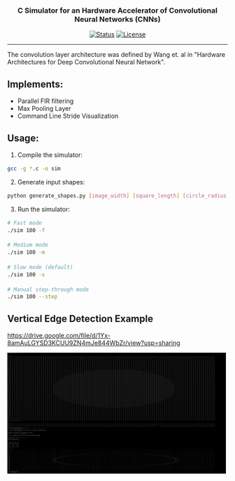 <h3 align="center">C Simulator for an Hardware Accelerator of Convolutional Neural Networks (CNNs)</h3>

<div align="center">

[![Status](https://img.shields.io/badge/status-active-success.svg)]()
[![License](https://img.shields.io/badge/license-MIT-blue.svg)](/LICENSE)

</div>

---

<p align="left"> The convolution layer architecture was defined by Wang et. al in "Hardware Architectures for Deep Convolutional Neural Network".
    <br> 
</p>

## Implements:
- Parallel FIR filtering 
- Max Pooling Layer
- Command Line Stride Visualization 

## Usage:
1. Compile the simulator:
```bash
gcc -g *.c -o sim
```

2. Generate input shapes:
```bash
python generate_shapes.py [image_width] [square_length] [circle_radius]
```

3. Run the simulator:
```bash
# Fast mode
./sim 100 -f

# Medium mode  
./sim 100 -m

# Slow mode (default)
./sim 100 -s

# Manual step-through mode
./sim 100 --step
``` 
## Vertical Edge Detection Example
https://drive.google.com/file/d/1Yx-8amAuLGYSD3KCUU9ZN4mJe844WbZr/view?usp=sharing 


<img src="Circle Edge Detection.png" alt="Example" width="500"/>